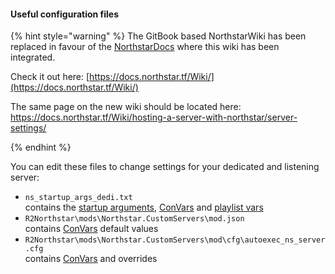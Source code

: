 #### Useful configuration files

{% hint style="warning" %}
The GitBook based NorthstarWiki has been replaced in favour of the [NorthstarDocs](https://docs.northstar.tf/) where this wiki has been integrated.

Check it out here: [https://docs.northstar.tf/Wiki/](https://docs.northstar.tf/Wiki/)

The same page on the new wiki should be located here: https://docs.northstar.tf/Wiki/hosting-a-server-with-northstar/server-settings/

{% endhint %}

You can edit these files to change settings for your dedicated and listening server:

* `ns_startup_args_dedi.txt`\
  contains the [startup arguments](./startup-args.md), [ConVars](./convars.md) and [playlist vars](./playlistvar.md)
* `R2Northstar\mods\Northstar.CustomServers\mod.json`\
  contains [ConVars](./convars.md) default values
* `R2Northstar\mods\Northstar.CustomServers\mod\cfg\autoexec_ns_server.cfg`\
  contains [ConVars](./convars.md) and overrides
